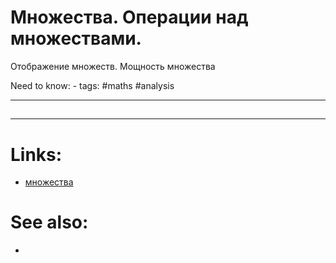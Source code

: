 # Множества. Операции над множествами.
Отображение множеств. Мощность множества

Need to know: -
tags: #maths #analysis 


---
## 


---

# Links:
- [множества](http://mathprofi.ru/mnozhestva.html)

# See also:
- 